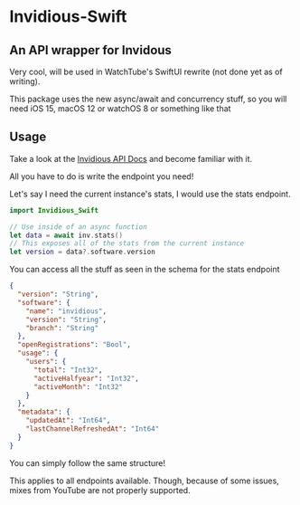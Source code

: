 # Invidious-Swift
## An API wrapper for Invidous

Very cool, will be used in WatchTube's SwiftUI rewrite (not done yet as of writing).

This package uses the new async/await and concurrency stuff, so you will need iOS 15, macOS 12 or watchOS 8 or something like that

## Usage
Take a look at the [Invidious API Docs](https://docs.invidious.io/api/) and become familiar with it.

All you have to do is write the endpoint you need!

Let's say I need the current instance's stats, I would use the stats endpoint.
```swift
import Invidious_Swift

// Use inside of an async function
let data = await inv.stats()
// This exposes all of the stats from the current instance
let version = data?.software.version
```
You can access all the stuff as seen in the schema for the stats endpoint
```json
{
  "version": "String",
  "software": {
    "name": "invidious",
    "version": "String",
    "branch": "String"
  },
  "openRegistrations": "Bool",
  "usage": {
    "users": {
      "total": "Int32",
      "activeHalfyear": "Int32",
      "activeMonth": "Int32"
    }
  },
  "metadata": {
    "updatedAt": "Int64",
    "lastChannelRefreshedAt": "Int64"
  }
}
```
You can simply follow the same structure!

This applies to all endpoints available. Though, because of some issues, mixes from YouTube are not properly supported.

